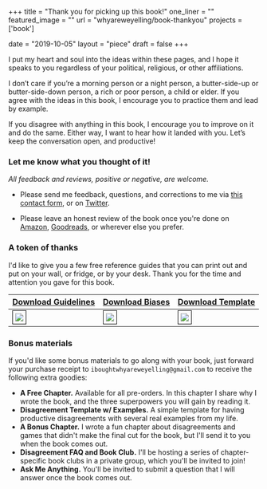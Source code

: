 +++
title = "Thank you for picking up this book!"
one_liner = ""
featured_image = ""
url = "whyareweyelling/book-thankyou"
projects = ['book']

date = "2019-10-05"
layout = "piece"
draft = false
+++

I put my heart and soul into the ideas within these pages, and I hope it speaks to you regardless of your political, religious, or other affiliations. 

I don’t care if you’re a morning person or a night person, a butter-side-up or butter-side-down person, a rich or poor person, a child or elder. If you agree with the ideas in this book, I encourage you to practice them and lead by example.

If you disagree with anything in this book, I encourage you to improve on it and do the same. Either way, I want to hear how it landed with you. Let’s keep the conversation open, and productive!

### Let me know what you thought of it!
*All feedback and reviews, positive or negative, are welcome.*

* Please send me feedback, questions, and corrections to me via [this contact form](/whyareweyelling/contact), or on [Twitter](https://twitter.com/buster).

* Please leave an honest review of the book once you're done on [Amazon](https://amzn.to/34UCElX), [Goodreads](https://www.goodreads.com/book/show/44279111-why), or wherever else you prefer. 

### A token of thanks
I'd like to give you a few free reference guides that you can print out and put on your wall, or fridge, or by your desk. Thank you for the time and attention you gave for this book. 

<a href="/files/guidelines-for-productive-disagreement-poster.pdf" target="_new">Download Guidelines</a> | <a href="/files/develop-honest-bias-poster.pdf" target="_new">Download Biases</a> | <a href="/files/disagreement-template.pdf" target="_new">Download Template</a>
--------|------|-------
<a href="/files/guidelines-for-productive-disagreement-poster.pdf" target="_new"><img src="/images/whyareweyelling/guidelines-for-productive-disagreement-poster.png" style="border: 1px solid #000; padding: 5px;" /></a>|<a href="/files/develop-honest-bias-poster.pdf" target="_new"><img src="/images/whyareweyelling/develop-honest-bias-poster.png" style="border: 1px solid #000; padding: 5px;" /></a> | <a href="/files/disagreement-template.pdf" target="_new"><img src="/images/whyareweyelling/disagreement-template.png" style="border: 1px solid #000; padding: 5px;" /></a>


### Bonus materials
If you'd like some bonus materials to go along with your book, just forward your purchase receipt to `iboughtwhyareweyelling@gmail.com` to receive the following extra goodies:

- **A Free Chapter.** Available for all pre-orders. In this chapter I share why I wrote the book, and the three superpowers you will gain by reading it.
- **Disagreement Template w/ Examples.** A simple template for having productive disagreements with several real examples from my life.
- **A Bonus Chapter.** I wrote a fun chapter about disagreements and games that didn't make the final cut for the book, but I'll send it to you when the book comes out.
- **Disagreement FAQ and Book Club.** I'll be hosting a series of chapter-specific book clubs in a private group, which you'll be invited to join!
- **Ask Me Anything.** You'll be invited to submit a question that I will answer once the book comes out.

